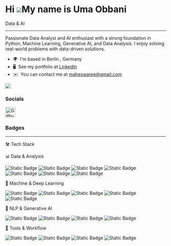 Hi ![](https://user-images.githubusercontent.com/18350557/176309783-0785949b-9127-417c-8b55-ab5a4333674e.gif)My name is Uma Obbani
==================================================================================================================================

Data & AI

-----------------------------------------------------------------------------------------------------------------------------
Passionate Data Analyst and AI enthusiast with a strong foundation in Python, Machine Learning, Generative AI, and Data Analysis. I enjoy solving real-world problems with data-driven solutions.

* 🌍  I'm based in Berlin , Germany
* 🖥️  See my portfolio at [LinkedIn](http://www.linkedin.com/in/uobbani/ )
* ✉️  You can contact me at [maheswaree@gmail.com](mailto:maheswaree@gmail.com)

<a href="https://www.github.com/Uma-Obbani" target="_blank" rel="noreferrer"><img
src="https://img.shields.io/github/followers/Uma-Obbani?logo=github&style=for-the-badge&color=0891b2&labelColor=1c1917" /></a>

### Socials

<p align="left"> <a href="https://www.github.com/Uma-Obbani" target="_blank" rel="noreferrer"> <picture> <source media="(prefers-color-scheme: dark)" srcset="https://raw.githubusercontent.com/danielcranney/readme-generator/main/public/icons/socials/github-dark.svg" /> <source media="(prefers-color-scheme: light)" srcset="https://raw.githubusercontent.com/danielcranney/readme-generator/main/public/icons/socials/github.svg" /> <img src="https://raw.githubusercontent.com/danielcranney/readme-generator/main/public/icons/socials/github.svg" width="32" height="32" alt="Github" title="Github" /> </picture> </a></p>

### Badges

-------------------------------------------------------------------------------------------------------------------------------
🛠 Tech Stack

📊 Data & Analysis

![Static Badge](https://img.shields.io/badge/PYTHON-red) ![Static Badge](https://img.shields.io/badge/PANDAS-blue) ![Static Badge](https://img.shields.io/badge/NUMPY-%20thickblue) ![Static Badge](https://img.shields.io/badge/MATPLOTLIB-%20orange) ![Static Badge](https://img.shields.io/badge/SEABORN-%20red)  ![Static Badge](https://img.shields.io/badge/SQL-%20blue) ![Static Badge](https://img.shields.io/badge/EXCEL-%20green)


🧠 Machine & Deep Learning

  ![Static Badge](https://img.shields.io/badge/SCKITLEARN-orange) ![Static Badge](https://img.shields.io/badge/TENSORFLOW-red) ![Static Badge](https://img.shields.io/badge/KERAS-blue) ![Static Badge](https://img.shields.io/badge/PYTORCH-green) ![Static Badge](https://img.shields.io/badge/OPENCV-%20red) 

💬 NLP & Generative AI

 ![Static Badge](https://img.shields.io/badge/SPACY-blue)  ![Static Badge](https://img.shields.io/badge/NLTK-green)  ![Static Badge](https://img.shields.io/badge/TEXTBlob-red)
  ![Static Badge](https://img.shields.io/badge/TENSORFLOW-red)


🧰 Tools & Workflow

![Static Badge](https://img.shields.io/badge/TABLEAU-blue) ![Static Badge](https://img.shields.io/badge/JUPYTER-blue) ![Static Badge](https://img.shields.io/badge/COLAB-blue) ![Static Badge](https://img.shields.io/badge/GIT-blue)



